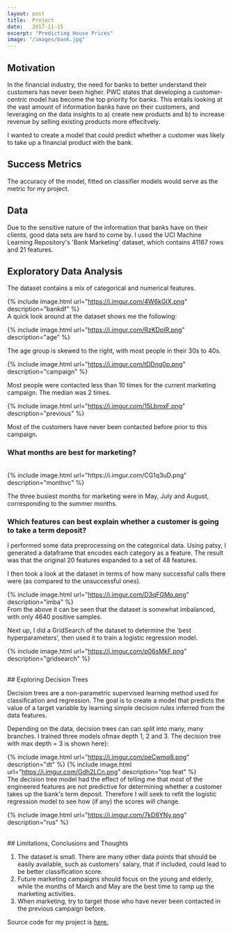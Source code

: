 ```yaml
---
layout: post
title:  Project
date:   2017-11-15
excerpt: "Predicting House Prices"
image: "/images/bank.jpg"
---
```


## Motivation

In the financial industry, the need for banks to better understand their customers has never been higher. PWC states that developing a customer-centric model has become the top priority for banks. This entails looking at the vast amount of information banks have on their customers, and leveraging on the data insights to a) create new products and b) to increase revenue by selling existing products more effecitvely.

I wanted to create a model that could predict whether a customer was likely to take up a financial product with the bank. 

## Success Metrics

The accuracy of the model, fitted on classifier models would serve as the metric for my project. 

## Data

Due to the sensitive nature of the information that banks have on their clients, good data sets are hard to come by. I used the UCI Machine Learning Repository's 'Bank Marketing' dataset, which contains 41187 rows and 21 features.                                                                                        

## Exploratory Data Analysis 

The dataset contains a mix of categorical and numerical features.

{% include image.html url="https://i.imgur.com/4W6kGIX.png" description="bankdf" %}
<br>
A quick look around at the dataset shows me the following:

{% include image.html url="https://i.imgur.com/RzKDplR.png" description="age" %}

The age group is skewed to the right, with most people in their 30s to 40s.

{% include image.html url="https://i.imgur.com/tDDng0p.png" description="campaign" %}

Most people were contacted less than 10 times for the current marketing campaign. The median was 2 times.

{% include image.html url="https://i.imgur.com/15LbmxF.png" description="previous" %}

Most of the customers have never been contacted before prior to this campaign.

### What months are best for marketing?
<br>
{% include image.html url="https://i.imgur.com/CG1q3uD.png" description="monthvc" %}

The three busiest months for marketing were in May, July and August, corresponding to the summer months. 

### Which features can best explain whether a customer is going to take a term deposit?

I performed some data preprocessing on the categorical data. Using patsy, I generated a dataframe that encodes each category as a feature. The result was that the original 20 features expanded to a set of 48 features.

I then took a look at the dataset in terms of how many successful calls there were (as compared to the unsuccessful ones). 

{% include image.html url="https://i.imgur.com/D3qFGMo.png" description="imba" %}
<br>
From the above it can be seen that the dataset is somewhat imbalanced, with only 4640 positive samples. 

Next up, I did a GridSearch of the dataset to determine the 'best hyperparameters', then used it to train a logistic regression model.

{% include image.html url="https://i.imgur.com/p06sMkF.png" description="gridsearch" %}

<br>
## Exploring Decision Trees

Decision trees are a non-parametric supervised learning method used for classification and regression. The goal is to create a model that predicts the value of a target variable by learning simple decision rules inferred from the data features. 

Depending on the data, decision trees can can split into many, many branches. I trained three models ofmax depth 1, 2 and 3. The decision tree with max depth = 3 is shown here}:

{% include image.html url="https://i.imgur.com/peCwmq8.png" description="dt" %}
{% include image.html url="https://i.imgur.com/Gdh2LCn.png" description="top feat" %}
<br>
The decision tree model had the effect of telling me that most of the engineered features are not predictive for determining whether a customer takes up the bank's term deposit. Therefore I will seek to refit the logistic regression model to see how (if any) the scores will change.

{% include image.html url="https://i.imgur.com/7kD8YNy.png" description="rus" %}

<br>
## Limitations, Conclusions and Thoughts

1. The dataset is small. There are many other data points that should be easily available, such as customers' salary, that if included, could lead to be better classification score.
2. Future marketing campaigns should focus on the young and elderly, while the months of March and May are the best time to ramp up the marketing activities.
3. When marketing, try to target those who have never been contacted in the previous campaign before.  


Source code for my project is [here.](https://github.com/ekbq/hello-world/blob/master/Capstone/Capstone%20-%20Clickbait.ipynb)
